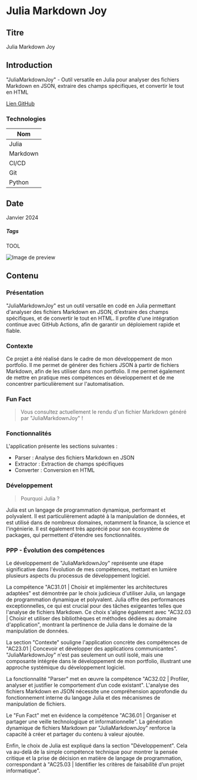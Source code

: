 # Julia Markdown Joy

## Titre

Julia Markdown Joy

## Introduction

"JuliaMarkdownJoy" - Outil versatile en Julia pour analyser des fichiers Markdown en JSON, extraire des champs spécifiques, et convertir le tout en HTML

[Lien GitHub](https://github.com/Eric-Philippe/JuliaMarkdownJoy)

### Technologies

| Nom      |
| -------- |
| Julia    |
| Markdown |
| CI/CD    |
| Git      |
| Python   |

## Date

Janvier 2024

##### Tags

TOOL

![Image de preview](https://cdn.discordapp.com/attachments/814908646138970122/1195849037128147074/image.png?ex=65b57c34&is=65a30734&hm=3b4186f5704f252cd4f7b6beca2601bec5280a4cbaa5248add8d486437c70e85&)

## Contenu

### Présentation

"JuliaMarkdownJoy" est un outil versatile en codé en Julia permettant d'analyser des fichiers Markdown en JSON, d'extraire des champs spécifiques, et de convertir le tout en HTML. Il profite d'une intégration continue avec GitHub Actions, afin de garantir un déploiement rapide et fiable.

### Contexte

Ce projet a été réalisé dans le cadre de mon développement de mon portfolio. Il me permet de générer des fichiers JSON à partir de fichiers Markdown, afin de les utiliser dans mon portfolio. Il me permet également de mettre en pratique mes compétences en développement et de me concentrer particulièrement sur l'automatisation.

### Fun Fact

> Vous consultez actuellement le rendu d'un fichier Markdown généré par "JuliaMarkdownJoy" !

### Fonctionnalités

L'application présente les sections suivantes :

- Parser : Analyse des fichiers Markdown en JSON
- Extractor : Extraction de champs spécifiques
- Converter : Conversion en HTML

### Développement

> Pourquoi Julia ?

Julia est un langage de programmation dynamique, performant et polyvalent. Il est particulièrement adapté à la manipulation de données, et est utilisé dans de nombreux domaines, notamment la finance, la science et l'ingénierie. Il est également très apprécié pour son écosystème de packages, qui permettent d'étendre ses fonctionnalités.

### PPP - Évolution des compétences

Le développement de "JuliaMarkdownJoy" représente une étape significative dans l'évolution de mes compétences, mettant en lumière plusieurs aspects du processus de développement logiciel.

La compétence "AC31.01 | Choisir et implémenter les architectures adaptées" est démontrée par le choix judicieux d'utiliser Julia, un langage de programmation dynamique et polyvalent. Julia offre des performances exceptionnelles, ce qui est crucial pour des tâches exigeantes telles que l'analyse de fichiers Markdown. Ce choix s'aligne également avec "AC32.03 | Choisir et utiliser des bibliothèques et méthodes dédiées au domaine d'application", montrant la pertinence de Julia dans le domaine de la manipulation de données.

La section "Contexte" souligne l'application concrète des compétences de "AC23.01 | Concevoir et développer des applications communicantes". "JuliaMarkdownJoy" n'est pas seulement un outil isolé, mais une composante intégrée dans le développement de mon portfolio, illustrant une approche systémique du développement logiciel.

La fonctionnalité "Parser" met en œuvre la compétence "AC32.02 | Profiler, analyser et justifier le comportement d’un code existant". L'analyse des fichiers Markdown en JSON nécessite une compréhension approfondie du fonctionnement interne du langage Julia et des mécanismes de manipulation de fichiers.

Le "Fun Fact" met en évidence la compétence "AC36.01 | Organiser et partager une veille technologique et informationnelle". La génération dynamique de fichiers Markdown par "JuliaMarkdownJoy" renforce la capacité à créer et partager du contenu à valeur ajoutée.

Enfin, le choix de Julia est expliqué dans la section "Développement". Cela va au-delà de la simple compétence technique pour montrer la pensée critique et la prise de décision en matière de langage de programmation, correspondant à "AC25.03 | Identifier les critères de faisabilité d’un projet informatique".
